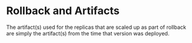 # Rollback and Artifacts

The artifact(s) used for the replicas that are scaled up as part of rollback are simply the artifact(s) from the time that version was deployed.
